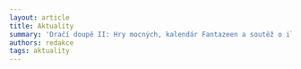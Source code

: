 ```yaml
---
layout: article
title: Aktuality
summary: 'Dračí doupě II: Hry mocných, kalendár Fantazeen a soutěž o ilustrátora Končiny'
authors: redakce
tags: aktuality
---
```



